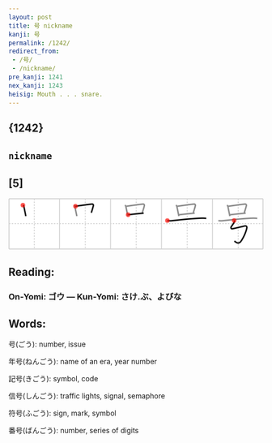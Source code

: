 ```yaml
---
layout: post
title: 号 nickname
kanji: 号
permalink: /1242/
redirect_from:
 - /号/
 - /nickname/
pre_kanji: 1241
nex_kanji: 1243
heisig: Mouth . . . snare.
---
```


## {1242}

## `nickname`

## [5]

<div class="stroke"><img src="../images/E58FB7.png" /></div>

## Reading:

### On-Yomi: ゴウ &mdash; Kun-Yomi: さけ.ぶ、よびな

## Words:

号(ごう): number, issue

年号(ねんごう): name of an era, year number

記号(きごう): symbol, code

信号(しんごう): traffic lights, signal, semaphore

符号(ふごう): sign, mark, symbol

番号(ばんごう): number, series of digits
